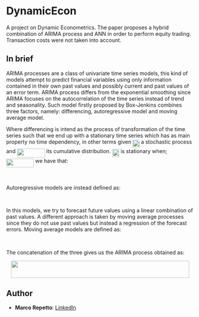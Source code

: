 # DynamicEcon
A project on Dynamic Econometrics.
The paper proposes a hybrid combination of ARIMA process and ANN in order to perform equity trading. Transaction costs were not taken into account.

## In brief
ARIMA processes are a class of univariate time series models, this kind of models attempt to predict financial variables using only information contained in their own past values and possibly current and past values of an error term. ARIMA process differs from the exponential smoothing since ARIMA focuses on the autocorrelation of the time series instead of trend and seasonality. Such model firstly proposed by Box-Jenkins combines three factors, namely: differencing, autoregressive model and moving average model.

Where differencing is intend as the process of transformation of the time series such that we end up with a stationary time series which has as main property no time dependency, in other terms given <img src="/tex/a918cf04cd0ac7535e7626be634cfb9e.svg?invert_in_darkmode&sanitize=true" align=middle width=18.58454399999999pt height=22.465723500000017pt/> a stochastic process and <img src="/tex/eb5d7400c8598f6c858c56e2c7d0c78f.svg?invert_in_darkmode&sanitize=true" align=middle width=74.92828529999998pt height=24.65753399999998pt/> its cumulative distribution. <img src="/tex/a918cf04cd0ac7535e7626be634cfb9e.svg?invert_in_darkmode&sanitize=true" align=middle width=18.58454399999999pt height=22.465723500000017pt/> is stationary when; <img src="/tex/e867f5dbfb564fbba5b2eaa29ead6462.svg?invert_in_darkmode&sanitize=true" align=middle width=74.0013417pt height=22.831056599999986pt/> we have that:
<p align="center"><img src="/tex/a879c88e5004a1a6e5cad2a482124436.svg?invert_in_darkmode&sanitize=true" align=middle width=144.218382pt height=17.9087172pt/></p>
Autoregressive models are instead defined as:
<p align="center"><img src="/tex/adfa95a6485f353f5059ae1c2b57d9a0.svg?invert_in_darkmode&sanitize=true" align=middle width=177.35020709999998pt height=16.4447778pt/></p>
In this models, we try to forecast future values using a linear combination of past values.
A different approach is taken by moving average processes since they do not use past values but instead a regression of the forecast errors.
Moving average models are defined as:
<p align="center"><img src="/tex/8ac04b285555220b26a8d4f75c9e4fd9.svg?invert_in_darkmode&sanitize=true" align=middle width=165.2118567pt height=17.031940199999998pt/></p>
The concatenation of the three gives us the ARIMA process obtained as:
<p align="center"><img src="/tex/0ecf28c5feb1e8c06042abec57556069.svg?invert_in_darkmode&sanitize=true" align=middle width=478.40431154999993pt height=45.56341019999999pt/></p>

## Author
* **Marco Repetto**: [LinkedIn](https://www.linkedin.com/in/marco-repetto-256562b3/)
